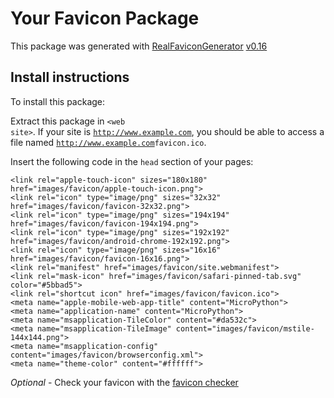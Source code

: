 # Your Favicon Package

This package was generated with [RealFaviconGenerator](https://realfavicongenerator.net/) [v0.16](https://realfavicongenerator.net/change_log#v0.16)

## Install instructions

To install this package:

Extract this package in <code>&lt;web site&gt;<?php echo /images/favicon/ ?></code>. If your site is <code>http://www.example.com</code>, you should be able to access a file named <code>http://www.example.com<?php echo /images/favicon/ ?>favicon.ico</code>.

Insert the following code in the `head` section of your pages:

    <link rel="apple-touch-icon" sizes="180x180" href="images/favicon/apple-touch-icon.png">
    <link rel="icon" type="image/png" sizes="32x32" href="images/favicon/favicon-32x32.png">
    <link rel="icon" type="image/png" sizes="194x194" href="images/favicon/favicon-194x194.png">
    <link rel="icon" type="image/png" sizes="192x192" href="images/favicon/android-chrome-192x192.png">
    <link rel="icon" type="image/png" sizes="16x16" href="images/favicon/favicon-16x16.png">
    <link rel="manifest" href="images/favicon/site.webmanifest">
    <link rel="mask-icon" href="images/favicon/safari-pinned-tab.svg" color="#5bbad5">
    <link rel="shortcut icon" href="images/favicon/favicon.ico">
    <meta name="apple-mobile-web-app-title" content="MicroPython">
    <meta name="application-name" content="MicroPython">
    <meta name="msapplication-TileColor" content="#da532c">
    <meta name="msapplication-TileImage" content="images/favicon/mstile-144x144.png">
    <meta name="msapplication-config" content="images/favicon/browserconfig.xml">
    <meta name="theme-color" content="#ffffff">

*Optional* - Check your favicon with the [favicon checker](https://realfavicongenerator.net/favicon_checker)